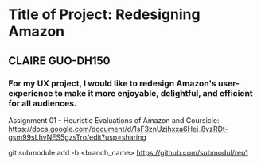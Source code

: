 # Title of Project: Redesigning Amazon
## CLAIRE GUO-DH150
### For my UX project, I would like to redesign Amazon's user-experience to make it more enjoyable, delightful, and efficient for all audiences. 
Assignment 01 - Heuristic Evaluations of Amazon and Coursicle: https://docs.google.com/document/d/1sF3znUzjhxxa6Hej_8vzRDt-gsm99sLhvNES5gzsTro/edit?usp=sharing

  git submodule add -b <branch_name> <https://github.com/submodul/rep1>
